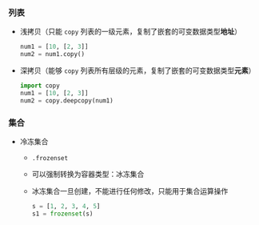 ### 列表

- 浅拷贝（只能 `copy` 列表的一级元素，复制了嵌套的可变数据类型**地址**）

  ```Python
  num1 = [10, [2, 3]]
  num2 = num1.copy()
  ```

- 深拷贝（能够 `copy` 列表所有层级的元素，复制了嵌套的可变数据类型**元素**）

  ```Python
  import copy
  num1 = [10, [2, 3]]
  num2 = copy.deepcopy(num1)
  ```

### 集合

- 冷冻集合

  - `.frozenset`

  - 可以强制转换为容器类型：冰冻集合

  - 冰冻集合一旦创建，不能进行任何修改，只能用于集合运算操作

    ```Python
    s = [1, 2, 3, 4, 5]
    s1 = frozenset(s)
    ```
